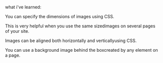 
what i've learned:


You can specify the dimensions of images using CSS.

This is very helpful when you use the same sizedimages on several pages of your site. 

Images can be aligned both horizontally and verticallyusing CSS.

You can use a background image behind the boxcreated by any element on a page.
